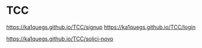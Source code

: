 # TCC
https://ka1quegs.github.io/TCC/signup
https://ka1quegs.github.io/TCC/login

https://ka1quegs.github.io/TCC/solici-novo


